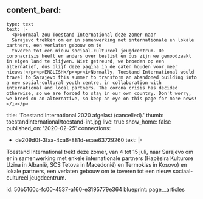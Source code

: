 content_bard:
  -
    type: text
    text: |-
      <p>Normaal zou Toestand International deze zomer naar
      Sarajevo trekken om er in samenwerking met internationale en lokale partners, een verlaten gebouw om te
      toveren tot een nieuw sociaal-cultureel jeugdcentrum. De coronacrisis heeft er anders over beslist en dus zijn we genoodzaakt in eigen land te blijven. Niet getreurd, we broeden op een alternatief, dus blijf deze pagina in de gaten houden voor meer nieuws!</p><p>ENGLISH</p><p><i>Normally, Toestand International would travel to Sarajevo this summer to transform an abandoned building into a new social-cultural youth centre, in collaboration with international and local partners. The corona crisis has decided otherwise, so we are forced to stay in our own country. Don't worry, we breed on an alternative, so keep an eye on this page for more news!</i></p>
title: 'Toestand International 2020 afgelast (cancelled).'
thumb: toestandinternational/toestand-int.jpg
live: true
show_home: false
published_on: '2020-02-25'
connections:
  - de209d0f-3faa-4ca6-881d-ecae63729260
text: |-
  <p>Toestand International trekt deze zomer, van 4 tot 15 juli, naar Sarajevo om er in samenwerking met enkele internationale partners (Hapësira Kulturore Uzina in Albanië, SCS Tetova in Macedonië) en Termokiss in Kosovo) en lokale partners, een verlaten gebouw om te toveren tot een nieuw sociaal-cultureel jeugdcentrum.
  </p>
id: 50b5160c-fc00-4537-a160-e3195779e364
blueprint: page__articles
